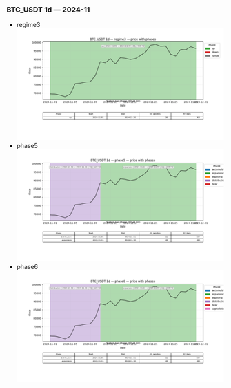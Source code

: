### BTC_USDT 1d — 2024-11

- regime3
![BTC_USDT_1d_regime3_2024-11_phase_price.png](outputs/fourier/phase_monthly/BTC_USDT/1d/2024/2024-11/BTC_USDT_1d_regime3_2024-11_phase_price.png)
- phase5
![BTC_USDT_1d_phase5_2024-11_phase_price.png](outputs/fourier/phase_monthly/BTC_USDT/1d/2024/2024-11/BTC_USDT_1d_phase5_2024-11_phase_price.png)
- phase6
![BTC_USDT_1d_phase6_2024-11_phase_price.png](outputs/fourier/phase_monthly/BTC_USDT/1d/2024/2024-11/BTC_USDT_1d_phase6_2024-11_phase_price.png)